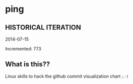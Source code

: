 # ping

## HISTORICAL ITERATION
2014-07-15

Incremented: 773

## What is this?? 
Linux skills to hack the github commit visualization chart `;-)`
